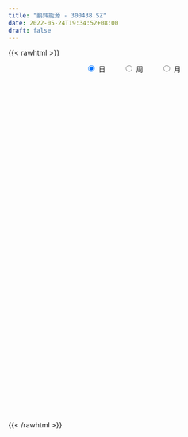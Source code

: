 ```yaml
---
title: "鹏辉能源 - 300438.SZ"
date: 2022-05-24T19:34:52+08:00
draft: false
---
```

{{< rawhtml >}}
    <div style="text-align: center">
        <label style="padding: 1rem;"><input style="margin-right: .5rem" type="radio" name="period" value="D" checked onclick="period_change(this)">日</label>
        <label style="padding: 1rem;"><input style="margin-right: .5rem" type="radio" name="period" value="W" onclick="period_change(this)">周</label>
        <label style="padding: 1rem;"><input style="margin-right: .5rem" type="radio" name="period" value="M" onclick="period_change(this)">月</label>
    </div>
    <div id="chart" style="height: 700px;"></div> 
    <script type="text/javascript">
        const D_v = [88557.5,92027.2,95323.82,69676.0,73305.48,72862.09,111902.24,129564.23,142621.5,129606.2,88920.9,95757.55,103486.14,95136.85,147845.65,328050.15,250220.52,251187.7,278981.73,200312.07,348646.71,236450.97,229399.71,178448.59,166047.92,244379.66,120565.32,164697.36,119328.5,178364.0,141980.25,125896.22,188012.91,163091.24,114313.4,146896.76,137195.54,135023.47,150349.49,180537.98,177610.67,200517.12,301827.56,235874.83,390007.99,314415.13,315296.1,335394.42,220080.32,216170.77,204801.57,164980.0,183997.32,197069.02,463493.82,423737.86,358730.73,374516.79,512096.92,544203.52,509604.29,440620.47,322292.62,298707.88,346845.65,276328.85,291662.76,486739.54,313234.9,384300.4,298515.4,231168.0,237654.33,218801.91,173189.57,181159.59,204025.99,164176.85,366212.57,299241.38,293924.03,280755.1,284451.49,166850.03,215372.05,143861.7,162950.59,141810.5,105731.65,157494.67,129733.78,194129.4,111760.83,169221.69,120994.9,85775.99,91078.28,99117.66,135552.67,98800.07,166126.32,128944.62,105674.07,90915.15,74701.11,131841.45,96241.5,130495.41,129204.38,208541.84,156182.58,210942.13,322757.94,166927.46,321456.41,248548.36,420703.12,339512.47,207443.19,286468.23,185201.53,187480.42,188731.4,358466.46,339882.9,173149.99,351425.63,403563.83,349189.94,286616.99,279602.9,348776.93,292029.34,276046.91,309128.46,348471.58,255305.53,218312.85,276596.53,291709.18,240298.68,196412.28,166933.86,143748.55,168876.31,167307.79,88562.31,132545.43,122620.62,127106.23,76996.07,81182.73,144530.47,148770.5,146912.5,138874.92,88812.19,84846.02,77365.84,171370.85,114879.06,231235.22,136975.46,83745.86,101657.89,176290.61,127652.62,165284.48,174018.53,152214.53,122202.27,114644.58,70549.26,170057.63,116718.03,128037.18,101235.18,118431.74,87055.18,118172.85,121600.42,81983.92,79776.12,64982.77,100287.82,85552.67,211679.34,135904.9,188071.58,165461.04,261558.1,227753.61,151148.95,140447.24,109920.29,134770.6,106491.49,95716.42,85843.09,119642.38,177316.11,300996.1,231741.26,190958.89,171891.19,250615.69,275667.14,175511.0,162727.33,189461.19,177813.88,122279.21,143977.68,88082.37,109553.11,183367.25,196668.31,117820.68,95715.67,83554.85,102172.55,119351.28,119833.75,84450.28,115113.41,124651.62,103451.78,97443.91,97935.82,94037.19,68929.93,96458.92,91928.26,175569.56,364335.3,322093.45,222728.38,160918.71,148441.37,164591.37,263155.86,154352.59,125828.62,119350.66,121738.91,104975.44,173756.35,128464.11,128680.6,140527.97]
const D_histogram = [0.0,0.0362101425,0.0124570843,0.0012532755,-0.0281826067,-0.0280504255,0.0103591976,0.0592935295,0.1229157515,0.1508450799,0.1558648575,0.1446370085,0.1260179485,0.1199774353,0.142828215,0.2457881899,0.3409071643,0.4348826204,0.5199965706,0.4847109049,0.556586413,0.5808256811,0.5177298042,0.4275485951,0.3496708683,0.1774910891,0.053105223,-0.1127824189,-0.1936211496,-0.1979667463,-0.2136775229,-0.2466883544,-0.1963523543,-0.1929701933,-0.1881227908,-0.1630370432,-0.1396114442,-0.1232416132,-0.2082361144,-0.201223964,-0.1141166031,-0.0417401135,0.0949237636,0.1381422586,0.2995381947,0.3886541344,0.4990229065,0.4071056941,0.319925449,0.2472133207,0.1319345775,0.0888920905,0.080416112,0.0574907231,0.159958395,0.2861443046,0.1531714568,0.1477348956,0.4117223455,0.5975061926,0.7997537995,0.5818899197,0.5115777673,0.3065244795,0.164914813,-0.0536883499,-0.1621870125,-0.0622380537,-0.0639266839,-0.0282536542,-0.174547051,-0.3770489311,-0.567568454,-0.6767554055,-0.7781144084,-0.7430356737,-0.6895943121,-0.6577822031,-0.5369488764,-0.4024434878,-0.2661406368,-0.1301443905,-0.2136856611,-0.2933925893,-0.4571084153,-0.5062256646,-0.4536209059,-0.4493870563,-0.4593526175,-0.4345290675,-0.4864904906,-0.4046952515,-0.3566630051,-0.4533895091,-0.4796671407,-0.5020758433,-0.4903844172,-0.4376695905,-0.3584552453,-0.3636080958,-0.2801429524,-0.1372125258,-0.043324229,0.046911208,0.0311025135,0.1410382321,0.2273389737,0.3352650722,0.4305402482,0.5597735486,0.6045996574,0.6859668995,0.6274171002,0.4853619835,0.6189489029,0.6807639977,0.9021237922,0.9845465916,0.9771507136,1.0462740796,0.9837659482,0.907435046,0.7899119245,0.9827825568,1.0636519931,0.9668257532,1.3862704348,1.7914496013,1.7354240111,1.6547872674,1.3760235509,0.93988234,0.4105047864,0.2228370554,0.7015709698,0.8590923522,0.7221054029,0.5790074639,0.6373721413,0.2163350176,-0.1900422234,-0.3261785834,-0.5913780611,-0.7531049264,-0.7810704441,-1.0563552828,-1.2068877721,-1.3202783102,-1.5022676008,-1.6638731552,-1.6881195565,-1.6351931854,-1.6561120587,-1.791196621,-1.6886456799,-1.4495255367,-1.3069836435,-1.1994742257,-1.0510922682,-0.9016202692,-0.9518895221,-1.0848955544,-1.1907530512,-1.2113425759,-1.2263398636,-1.017908906,-0.8886420183,-0.6050608641,-0.2439888437,0.0304947337,0.111165345,0.0518356029,0.0551671742,0.2825444843,0.2478599267,0.3622417423,0.2862651059,0.0847331947,0.0152646459,-0.2026712839,-0.2816062612,-0.3911683093,-0.4430924066,-0.4302694198,-0.2661511878,-0.104545493,0.3312406389,0.534924887,0.7503523133,0.9007864423,1.0707443819,1.0820453891,1.0891238892,1.0524118051,0.9596987077,0.7560623601,0.4573916643,0.1909889769,-0.1048382688,-0.2591336366,-0.1762798453,0.1935862795,0.4510145345,0.6151498468,0.7344171904,1.1520406422,1.2171411305,1.2912256249,1.3315675156,1.0265221768,0.6245834647,0.3225976398,0.1053756219,-0.1133033129,-0.2145981642,-0.0852719266,-0.3668139104,-0.5603478743,-0.7172919022,-0.8395254184,-0.801493893,-1.025024407,-0.9517192163,-1.0061051513,-1.0926234576,-1.1597089607,-1.0144487171,-0.8198926478,-0.8669742877,-0.9640628063,-1.0130938728,-1.1579503348,-1.2141511497,-0.8816862714,-1.0951403454,-1.0959063916,-0.9231733311,-0.741180858,-0.4891218494,-0.1369601356,0.3950887227,0.7481672159,1.003956084,1.1001056429,1.216284021,1.2634015184,1.374840734,1.3440361429,1.3311174152,1.1247505412]
const D_fast = [0.0,0.0452626781,0.024623891,0.013733401,-0.0227481328,-0.029628558,0.0113708645,0.0751285788,0.1694797387,0.235120337,0.279106329,0.3040377321,0.3169231592,0.3408770049,0.3994348383,0.5638418607,0.7441876262,0.9468837373,1.1619968303,1.2478888908,1.4589110021,1.6283566904,1.6946932646,1.7113992043,1.7209391946,1.5931321876,1.4820226273,1.2879393806,1.1586953625,1.1048580792,1.0357279219,0.9410450018,0.9422929134,0.897432526,0.8552492308,0.8395757176,0.8280984555,0.8136578832,0.6766043535,0.6333105128,0.6918887229,0.7538301842,0.9142250022,0.9919790618,1.2282595466,1.4145390198,1.6496635186,1.6595227297,1.6523238469,1.6414150487,1.5591199499,1.5383004855,1.549928535,1.5413758269,1.6838330975,1.8815550833,1.7868750997,1.8183722624,2.1852902986,2.5204506939,2.9226367507,2.8502453508,2.9078276403,2.7794054723,2.6790245091,2.4469992587,2.297953843,2.3823432883,2.3646729872,2.3932826033,2.2033524438,1.9065883308,1.5741766944,1.2958008916,0.9999132866,0.8492331028,0.7302758864,0.5976424447,0.5842385522,0.6181330689,0.6879007607,0.7913609094,0.6543982235,0.501343148,0.2233502182,0.0476765527,-0.0131239151,-0.1212368296,-0.2460405452,-0.329849262,-0.5034333078,-0.5228118815,-0.5639453865,-0.7740192677,-0.9202136844,-1.0681413479,-1.1790460261,-1.235748597,-1.2461480632,-1.3422029377,-1.3287735323,-1.2201462372,-1.1370889976,-1.0351257586,-1.0431588248,-0.8979635481,-0.7548280631,-0.5630856966,-0.3601754584,-0.0909987709,0.1049772523,0.3578362192,0.456140695,0.4354260741,0.7237502193,0.9557563135,1.402647056,1.7312065033,1.9680983038,2.2987901896,2.4822235453,2.6327514046,2.7127062642,3.1512725357,3.4980549703,3.6429351687,4.4089474589,5.2619890258,5.6398194384,5.9728795116,6.0381216827,5.8369510569,5.4101996999,5.2782412327,5.9323678896,6.30466236,6.3482017614,6.3498556884,6.5675634011,6.2006100318,5.746722235,5.5290412291,5.1159972362,4.7659941393,4.5427610105,4.0033873511,3.5511329188,3.1076728032,2.5501166123,1.9725427692,1.5262664788,1.1703945535,0.7354476655,0.152563948,-0.1670465309,-0.2903077719,-0.4745117895,-0.6668709282,-0.7812620377,-0.857195106,-1.1454367395,-1.5496666604,-1.95321242,-2.2766375887,-2.5982198423,-2.6442661112,-2.737159728,-2.6048437899,-2.3047689803,-2.0226617195,-1.914199772,-1.9605706133,-1.9434472485,-1.6454338173,-1.6181533933,-1.413211142,-1.417621502,-1.5979701145,-1.6636225019,-1.9322262526,-2.0815627952,-2.2889169207,-2.4516141196,-2.5463584878,-2.4487780527,-2.3133087312,-1.7947124396,-1.4572969697,-1.0542814651,-0.6786507254,-0.2410066904,0.040805664,0.3201651364,0.5465560036,0.6937675832,0.6791468255,0.4948240459,0.2761686026,-0.0458682102,-0.2649469871,-0.2261631572,0.1920995375,0.5622814262,0.8802042001,1.1830758413,1.8887094537,2.2580952246,2.6549861252,3.0282198949,2.9798051002,2.7340122543,2.5126758393,2.3217977269,2.0747929638,1.9198485715,2.0278568275,1.6546113661,1.3209904336,0.9847234302,0.6526085594,0.4902666115,0.0104799958,-0.1541446176,-0.4600568405,-0.8197310112,-1.1767437545,-1.2850956901,-1.2955127827,-1.5593379946,-1.8974422147,-2.1997467494,-2.6340907952,-2.9938293974,-2.881786087,-3.3690252473,-3.6437678915,-3.7018281638,-3.7051309052,-3.5753523589,-3.257430679,-2.62660964,-2.0864893428,-1.5797114537,-1.2085354841,-0.7882861007,-0.4253182237,0.0298311754,0.33503562,0.6548962461,0.7297170074]
const D_slow = [0.0,0.0090525356,0.0121668067,0.0124801256,0.0054344739,-0.0015781325,0.0010116669,0.0158350493,0.0465639872,0.0842752571,0.1232414715,0.1594007236,0.1909052108,0.2208995696,0.2566066233,0.3180536708,0.4032804619,0.512001117,0.6420002596,0.7631779859,0.9023245891,1.0475310094,1.1769634604,1.2838506092,1.3712683263,1.4156410985,1.4289174043,1.4007217996,1.3523165122,1.3028248256,1.2494054448,1.1877333562,1.1386452677,1.0904027193,1.0433720216,1.0026127608,0.9677098998,0.9368994965,0.8848404679,0.8345344769,0.8060053261,0.7955702977,0.8193012386,0.8538368032,0.9287213519,1.0258848855,1.1506406121,1.2524170356,1.3323983979,1.394201728,1.4271853724,1.449408395,1.469512423,1.4838851038,1.5238747025,1.5954107787,1.6337036429,1.6706373668,1.7735679532,1.9229445013,2.1228829512,2.2683554311,2.396249873,2.4728809928,2.5141096961,2.5006876086,2.4601408555,2.444581342,2.4285996711,2.4215362575,2.3778994948,2.283637262,2.1417451485,1.9725562971,1.778027695,1.5922687766,1.4198701985,1.2554246478,1.1211874287,1.0205765567,0.9540413975,0.9215052999,0.8680838846,0.7947357373,0.6804586335,0.5539022173,0.4404969908,0.3281502268,0.2133120724,0.1046798055,-0.0169428172,-0.11811663,-0.2072823813,-0.3206297586,-0.4405465438,-0.5660655046,-0.6886616089,-0.7980790065,-0.8876928178,-0.9785948418,-1.0486305799,-1.0829337114,-1.0937647686,-1.0820369666,-1.0742613382,-1.0390017802,-0.9821670368,-0.8983507687,-0.7907157067,-0.6507723195,-0.4996224052,-0.3281306803,-0.1712764052,-0.0499359094,0.1048013164,0.2749923158,0.5005232638,0.7466599117,0.9909475901,1.25251611,1.4984575971,1.7253163586,1.9227943397,2.1684899789,2.4344029772,2.6761094155,3.0226770242,3.4705394245,3.9043954273,4.3180922441,4.6620981319,4.8970687169,4.9996949135,5.0554041773,5.2307969198,5.4455700078,5.6260963585,5.7708482245,5.9301912598,5.9842750142,5.9367644584,5.8552198125,5.7073752973,5.5190990657,5.3238314546,5.0597426339,4.7580206909,4.4279511133,4.0523842131,3.6364159244,3.2143860352,2.8055877389,2.3915597242,1.943760569,1.521599149,1.1592177648,0.8324718539,0.5326032975,0.2698302305,0.0444251632,-0.1935472174,-0.464771106,-0.7624593688,-1.0652950127,-1.3718799787,-1.6263572052,-1.8485177097,-1.9997829258,-2.0607801367,-2.0531564533,-2.025365117,-2.0124062163,-1.9986144227,-1.9279783016,-1.86601332,-1.7754528844,-1.7038866079,-1.6827033092,-1.6788871477,-1.7295549687,-1.799956534,-1.8977486114,-2.008521713,-2.116089068,-2.1826268649,-2.2087632382,-2.1259530784,-1.9922218567,-1.8046337784,-1.5794371678,-1.3117510723,-1.041239725,-0.7689587527,-0.5058558015,-0.2659311245,-0.0769155345,0.0374323816,0.0851796258,0.0589700586,-0.0058133506,-0.0498833119,-0.001486742,0.1112668916,0.2650543533,0.4486586509,0.7366688115,1.0409540941,1.3637605003,1.6966523792,1.9532829234,2.1094287896,2.1900781995,2.216422105,2.1880962768,2.1344467357,2.1131287541,2.0214252765,1.8813383079,1.7020153324,1.4921339778,1.2917605045,1.0355044028,0.7975745987,0.5460483109,0.2728924464,-0.0170347937,-0.270646973,-0.475620135,-0.6923637069,-0.9333794084,-1.1866528766,-1.4761404603,-1.7796782478,-2.0000998156,-2.2738849019,-2.5478614998,-2.7786548326,-2.9639500471,-3.0862305095,-3.1204705434,-3.0216983627,-2.8346565587,-2.5836675377,-2.308641127,-2.0045701217,-1.6887197421,-1.3450095586,-1.0090005229,-0.6762211691,-0.3950335338]
const D_data = [['2021-05-07', 17.3399, 16.8322, 16.6829, 17.4593],['2021-05-10', 16.7327, 17.3996, 16.4739, 17.4096],['2021-05-11', 17.2005, 16.7028, 16.4639, 17.2005],['2021-05-12', 16.5834, 16.7725, 16.5037, 17.0711],['2021-05-13', 16.5834, 16.4241, 16.3445, 16.6331],['2021-05-14', 16.4241, 16.6929, 16.3047, 16.8024],['2021-05-17', 16.7028, 17.2702, 16.6531, 17.4096],['2021-05-18', 17.1508, 17.6684, 16.9517, 17.9371],['2021-05-19', 17.6584, 18.2357, 17.5788, 18.5543],['2021-05-20', 18.3154, 18.1561, 17.8674, 18.5145],['2021-05-21', 18.2457, 18.0964, 18.0068, 18.5244],['2021-05-24', 17.9172, 18.0168, 17.8973, 18.4945],['2021-05-25', 18.0665, 17.9769, 17.8177, 18.3651],['2021-05-26', 18.1462, 18.1959, 17.8674, 18.5344],['2021-05-27', 18.1163, 18.7434, 18.1163, 19.1913],['2021-05-28', 18.7534, 20.2863, 18.7534, 21.7993],['2021-05-31', 20.6347, 21.0129, 20.5053, 21.6102],['2021-06-01', 20.7043, 21.8889, 20.6247, 22.0183],['2021-06-02', 21.8, 22.73, 21.39, 23.3],['2021-06-03', 22.37, 21.86, 21.67, 22.65],['2021-06-04', 21.72, 23.84, 21.63, 25.0],['2021-06-07', 24.31, 24.1, 23.46, 24.8],['2021-06-08', 24.4, 23.5, 23.4, 25.23],['2021-06-09', 23.46, 23.3, 23.14, 24.3],['2021-06-10', 23.4, 23.5, 22.9, 24.1],['2021-06-11', 23.16, 22.05, 21.73, 23.31],['2021-06-15', 22.32, 22.14, 22.0, 22.81],['2021-06-16', 22.0, 21.01, 20.95, 22.18],['2021-06-17', 21.1, 21.48, 21.1, 21.78],['2021-06-18', 21.57, 22.24, 21.34, 22.8],['2021-06-21', 22.18, 22.06, 21.78, 22.66],['2021-06-22', 22.13, 21.7, 21.32, 22.17],['2021-06-23', 21.7, 22.78, 21.5, 22.99],['2021-06-24', 22.7, 22.34, 21.96, 23.16],['2021-06-25', 22.26, 22.38, 21.87, 22.67],['2021-06-28', 22.37, 22.72, 22.14, 23.31],['2021-06-29', 23.13, 22.85, 22.61, 23.68],['2021-06-30', 22.64, 22.9, 22.0, 23.33],['2021-07-01', 22.77, 21.44, 21.43, 22.93],['2021-07-02', 21.06, 22.34, 21.06, 22.88],['2021-07-05', 22.45, 23.59, 22.45, 24.1],['2021-07-06', 23.46, 23.89, 23.24, 24.63],['2021-07-07', 23.71, 25.4, 23.1, 25.55],['2021-07-08', 25.43, 24.93, 24.89, 26.29],['2021-07-09', 24.9, 27.27, 24.82, 28.77],['2021-07-12', 27.82, 27.46, 27.0, 28.73],['2021-07-13', 27.47, 28.78, 27.47, 29.45],['2021-07-14', 28.24, 26.83, 26.17, 28.27],['2021-07-15', 26.16, 26.88, 26.02, 27.3],['2021-07-16', 26.85, 27.05, 26.45, 28.2],['2021-07-19', 26.6, 26.36, 26.22, 28.03],['2021-07-20', 25.6, 27.13, 25.05, 27.5],['2021-07-21', 27.46, 27.7, 27.07, 27.9],['2021-07-22', 28.41, 27.7, 26.88, 28.59],['2021-07-23', 27.52, 29.79, 26.62, 32.88],['2021-07-26', 30.71, 31.11, 29.8, 31.9],['2021-07-27', 30.94, 28.25, 27.88, 30.94],['2021-07-28', 27.04, 29.83, 26.6, 30.47],['2021-07-29', 31.0, 34.38, 30.01, 34.38],['2021-07-30', 35.02, 35.29, 35.02, 38.5],['2021-08-02', 35.01, 37.4, 33.66, 38.58],['2021-08-03', 36.0, 32.96, 32.64, 36.0],['2021-08-04', 33.24, 34.8, 33.24, 35.21],['2021-08-05', 33.94, 33.04, 31.39, 34.0],['2021-08-06', 33.82, 33.44, 33.21, 35.18],['2021-08-09', 32.99, 31.9, 30.88, 33.18],['2021-08-10', 31.89, 32.66, 31.01, 33.15],['2021-08-11', 32.72, 35.51, 32.0, 37.15],['2021-08-12', 34.8, 34.8, 33.5, 35.48],['2021-08-13', 34.18, 35.67, 34.06, 37.09],['2021-08-16', 35.91, 33.35, 33.01, 36.28],['2021-08-17', 32.87, 31.81, 31.5, 34.0],['2021-08-18', 31.81, 30.83, 30.03, 32.75],['2021-08-19', 30.37, 30.83, 29.63, 31.79],['2021-08-20', 30.58, 30.04, 29.67, 31.2],['2021-08-23', 30.31, 31.2, 30.09, 31.39],['2021-08-24', 30.89, 31.31, 30.0, 31.87],['2021-08-25', 31.0, 30.92, 30.2, 31.13],['2021-08-26', 33.95, 32.14, 31.91, 35.5],['2021-08-27', 31.9, 32.78, 30.13, 33.0],['2021-08-30', 32.0, 33.41, 31.07, 33.83],['2021-08-31', 33.95, 34.12, 32.51, 34.51],['2021-09-01', 34.32, 31.5, 31.5, 35.35],['2021-09-02', 31.34, 31.02, 30.62, 32.3],['2021-09-03', 30.81, 29.11, 29.01, 31.6],['2021-09-06', 29.48, 29.67, 28.3, 29.83],['2021-09-07', 29.34, 30.64, 29.18, 31.1],['2021-09-08', 30.78, 29.88, 29.79, 30.93],['2021-09-09', 29.71, 29.36, 29.03, 30.24],['2021-09-10', 29.16, 29.5, 28.0, 29.55],['2021-09-13', 29.05, 28.1, 28.1, 29.49],['2021-09-14', 28.01, 29.49, 27.98, 30.01],['2021-09-15', 29.4, 29.09, 28.8, 29.67],['2021-09-16', 29.03, 26.78, 26.76, 29.09],['2021-09-17', 26.96, 26.9, 25.96, 27.38],['2021-09-22', 26.12, 26.35, 26.05, 26.83],['2021-09-23', 26.86, 26.26, 26.12, 26.93],['2021-09-24', 26.39, 26.47, 25.72, 27.12],['2021-09-27', 26.99, 26.72, 25.85, 27.8],['2021-09-28', 26.61, 25.44, 25.35, 26.79],['2021-09-29', 25.35, 26.36, 25.03, 27.45],['2021-09-30', 26.6, 27.4, 26.3, 27.6],['2021-10-08', 27.6, 27.2, 26.5, 27.85],['2021-10-11', 27.29, 27.5, 26.32, 27.85],['2021-10-12', 27.57, 26.25, 26.01, 27.6],['2021-10-13', 26.6, 28.0, 26.36, 28.07],['2021-10-14', 27.9, 28.24, 27.45, 28.56],['2021-10-15', 28.08, 29.13, 27.88, 29.64],['2021-10-18', 29.3, 29.71, 29.19, 30.32],['2021-10-19', 29.37, 31.04, 29.34, 32.68],['2021-10-20', 30.32, 30.84, 30.24, 31.6],['2021-10-21', 30.78, 32.1, 30.68, 33.27],['2021-10-28', 32.66, 30.9, 28.1, 32.66],['2021-10-29', 29.7, 29.74, 28.52, 30.69],['2021-11-01', 29.38, 33.62, 29.13, 34.29],['2021-11-02', 33.49, 33.8, 32.3, 34.3],['2021-11-03', 33.21, 37.26, 32.0, 38.0],['2021-11-04', 36.79, 37.19, 36.77, 38.86],['2021-11-05', 37.16, 37.18, 36.19, 38.11],['2021-11-08', 37.0, 39.28, 36.81, 41.58],['2021-11-09', 39.28, 38.66, 37.87, 39.77],['2021-11-10', 38.54, 39.1, 37.88, 40.32],['2021-11-11', 39.7, 39.0, 38.38, 41.32],['2021-11-12', 38.5, 44.1, 38.29, 45.45],['2021-11-15', 43.99, 44.59, 43.2, 47.4],['2021-11-16', 43.51, 43.5, 43.01, 44.97],['2021-11-17', 43.96, 52.2, 43.03, 52.2],['2021-11-18', 54.9, 56.0, 53.0, 58.5],['2021-11-19', 54.86, 53.11, 51.01, 55.69],['2021-11-22', 53.19, 54.38, 52.54, 55.49],['2021-11-23', 53.85, 52.78, 51.11, 54.36],['2021-11-24', 53.34, 50.48, 49.9, 56.07],['2021-11-25', 50.02, 47.94, 47.5, 50.36],['2021-11-26', 48.23, 51.25, 48.23, 52.09],['2021-11-29', 50.5, 61.5, 50.5, 61.5],['2021-11-30', 64.0, 60.59, 60.5, 64.49],['2021-12-01', 63.17, 58.38, 56.99, 63.49],['2021-12-02', 58.87, 58.88, 57.22, 60.18],['2021-12-03', 58.54, 62.5, 58.07, 64.3],['2021-12-06', 60.0, 56.7, 56.21, 61.6],['2021-12-07', 55.5, 55.5, 52.9, 56.8],['2021-12-08', 56.0, 58.05, 54.14, 58.39],['2021-12-09', 57.0, 55.8, 54.64, 57.77],['2021-12-10', 55.08, 56.2, 55.0, 56.83],['2021-12-13', 55.58, 57.52, 52.91, 57.67],['2021-12-14', 56.5, 53.6, 53.08, 56.52],['2021-12-15', 53.53, 53.8, 52.95, 54.25],['2021-12-16', 54.19, 53.19, 52.1, 54.3],['2021-12-17', 53.25, 51.0, 50.87, 54.3],['2021-12-20', 50.21, 49.6, 49.2, 52.67],['2021-12-21', 50.5, 49.96, 49.2, 50.54],['2021-12-22', 50.88, 50.1, 49.5, 50.88],['2021-12-23', 50.5, 48.31, 48.03, 50.85],['2021-12-24', 48.1, 45.38, 45.0, 48.5],['2021-12-27', 46.0, 47.12, 44.27, 47.5],['2021-12-28', 46.86, 48.69, 46.86, 49.51],['2021-12-29', 48.03, 47.55, 47.29, 48.85],['2021-12-30', 47.94, 46.88, 46.64, 48.25],['2021-12-31', 47.5, 47.24, 46.79, 48.3],['2022-01-04', 48.06, 47.3, 46.05, 49.98],['2022-01-05', 47.3, 44.31, 44.15, 47.5],['2022-01-06', 44.31, 41.91, 41.6, 44.69],['2022-01-07', 41.91, 40.6, 40.27, 42.48],['2022-01-10', 40.29, 40.23, 39.99, 41.28],['2022-01-11', 40.13, 39.05, 38.55, 40.56],['2022-01-12', 40.7, 41.26, 39.66, 41.65],['2022-01-13', 41.05, 40.17, 39.36, 41.7],['2022-01-14', 40.18, 42.35, 39.52, 43.8],['2022-01-17', 41.38, 44.44, 41.25, 44.76],['2022-01-18', 44.33, 44.7, 43.52, 45.85],['2022-01-19', 44.6, 43.0, 42.57, 44.92],['2022-01-20', 43.02, 41.08, 40.8, 43.47],['2022-01-21', 41.07, 41.47, 40.2, 42.3],['2022-01-24', 41.15, 44.76, 41.0, 45.57],['2022-01-25', 45.01, 41.94, 41.86, 45.54],['2022-01-26', 42.85, 44.01, 42.2, 44.37],['2022-01-27', 44.0, 41.74, 41.51, 44.88],['2022-01-28', 42.1, 39.32, 38.86, 42.96],['2022-02-07', 40.59, 40.04, 39.71, 41.75],['2022-02-08', 39.55, 37.08, 36.8, 39.98],['2022-02-09', 37.08, 37.57, 35.66, 37.7],['2022-02-10', 37.4, 36.14, 35.6, 37.73],['2022-02-11', 35.99, 35.81, 35.42, 37.42],['2022-02-14', 35.26, 35.87, 34.91, 36.69],['2022-02-15', 36.34, 37.66, 35.7, 37.95],['2022-02-16', 37.81, 38.05, 36.76, 38.45],['2022-02-17', 37.88, 42.89, 37.45, 43.75],['2022-02-18', 42.0, 41.77, 41.18, 43.19],['2022-02-21', 41.59, 43.3, 41.35, 43.7],['2022-02-22', 42.65, 43.9, 41.8, 44.2],['2022-02-23', 43.9, 45.6, 43.5, 48.3],['2022-02-24', 45.08, 44.8, 43.68, 47.85],['2022-02-25', 45.5, 45.54, 45.11, 46.67],['2022-02-28', 45.0, 45.68, 43.4, 46.08],['2022-03-01', 46.6, 45.38, 44.73, 47.1],['2022-03-02', 45.38, 43.85, 42.0, 45.6],['2022-03-03', 43.85, 41.78, 41.32, 44.0],['2022-03-04', 41.7, 40.92, 40.67, 42.68],['2022-03-07', 41.0, 39.07, 38.62, 41.38],['2022-03-08', 39.47, 39.48, 38.83, 40.9],['2022-03-09', 39.55, 42.08, 39.55, 42.18],['2022-03-10', 44.49, 46.91, 44.05, 49.88],['2022-03-11', 46.38, 47.47, 45.65, 48.28],['2022-03-14', 47.4, 47.9, 45.89, 49.2],['2022-03-15', 47.0, 48.7, 46.82, 50.98],['2022-03-16', 50.03, 54.74, 48.5, 58.25],['2022-03-17', 54.74, 52.71, 51.95, 57.2],['2022-03-18', 51.8, 54.38, 50.92, 54.44],['2022-03-21', 53.01, 55.54, 52.8, 56.64],['2022-03-22', 54.83, 51.7, 51.1, 55.86],['2022-03-23', 52.43, 49.52, 49.39, 52.5],['2022-03-24', 48.88, 49.55, 47.85, 50.4],['2022-03-25', 50.05, 49.69, 49.25, 52.3],['2022-03-28', 49.23, 48.8, 47.9, 50.23],['2022-03-29', 49.06, 49.58, 48.5, 50.88],['2022-03-30', 50.47, 52.73, 50.2, 54.49],['2022-03-31', 52.0, 47.28, 46.5, 52.01],['2022-04-01', 46.61, 47.0, 46.03, 49.08],['2022-04-06', 46.7, 46.25, 44.4, 46.74],['2022-04-07', 45.8, 45.53, 45.06, 47.46],['2022-04-08', 45.68, 46.85, 45.53, 48.48],['2022-04-11', 45.21, 42.5, 42.38, 45.21],['2022-04-12', 42.4, 45.15, 42.38, 45.3],['2022-04-13', 44.87, 42.91, 42.8, 46.1],['2022-04-14', 43.72, 41.34, 40.58, 44.0],['2022-04-15', 40.89, 40.28, 38.72, 41.05],['2022-04-18', 39.5, 42.26, 38.27, 42.39],['2022-04-19', 41.83, 43.01, 41.71, 44.0],['2022-04-20', 42.42, 39.62, 39.5, 43.28],['2022-04-21', 39.95, 37.75, 37.51, 40.75],['2022-04-22', 37.49, 37.01, 36.8, 38.1],['2022-04-25', 35.63, 34.22, 34.2, 36.99],['2022-04-26', 34.56, 33.6, 33.5, 35.76],['2022-04-27', 33.1, 38.11, 32.2, 38.59],['2022-04-28', 36.5, 30.49, 30.49, 36.5],['2022-04-29', 29.44, 31.35, 28.75, 31.6],['2022-05-05', 31.0, 32.8, 30.65, 33.1],['2022-05-06', 31.57, 32.8, 31.0, 33.5],['2022-05-09', 33.08, 33.93, 33.0, 35.25],['2022-05-10', 33.17, 36.13, 33.1, 37.16],['2022-05-11', 36.58, 40.45, 36.58, 42.75],['2022-05-12', 39.77, 40.65, 39.01, 41.09],['2022-05-13', 40.32, 41.4, 39.92, 42.08],['2022-05-16', 41.05, 40.85, 40.0, 42.45],['2022-05-17', 40.86, 42.3, 40.4, 42.98],['2022-05-18', 41.85, 42.61, 41.85, 43.99],['2022-05-19', 41.99, 44.69, 41.8, 45.0],['2022-05-20', 44.81, 44.05, 43.08, 45.35],['2022-05-23', 43.2, 45.11, 42.93, 45.8],['2022-05-24', 44.55, 43.0, 42.82, 45.18]]
const W_v = [287158.92,619089.8400000001,329064.92,312887.5699999999,186506.72,155657.3,139223.33,160391.62,643328.72,506731.8100000001,247004.03,210068.73,232925.55,257462.99,266931.55,282719.97,350125.55,374259.84,184401.9,139413.04,104953.53,88113.79,78898.94,92555.6,95559.49,134242.35,104747.81,211582.68,108676.76,109426.13,68873.96,37865.9,162361.66,120999.12,126231.11,109029.79,109379.53,104926.55,167628.15,112110.24,133429.85,83545.84,344047.5,260194.45,258909.35,186597.63,110093.29,86118.36,141591.99,106385.06,144453.83,156444.06,121439.09,104482.47,83765.16,70859.86,64356.1,102575.26,112358.76,84729.59,99825.17,82524.37,70103.91,105386.2,90123.84,111016.03,143681.65,139902.79,171865.64,124552.09,298393.99,255986.05,214943.13,140581.41,135760.73,77987.83,134231.76,145409.63,166481.03,147108.63,224013.67,273243.28,383306.05,446417.27,348237.4999999999,218023.36,276346.88,291164.69,278151.82,224084.45,225527.65,65350.68,153876.11,112210.59,200770.83,156598.33,145767.65,184119.58,170946.96,153593.52,236837.0,108718.38,114693.87,104204.29,110141.23,140340.49,102895.86,138593.88,120958.71,515138.71,258439.38,188180.5,323530.51,41942.59,139904.97,200738.47,133764.04,272471.75,1792955.6899999999,1110928.6800000002,606842.6399999999,618456.75,635809.2599999999,583785.4,1049209.01,686699.7599999999,376730.49,508419.5599999999,519651.15,492711.54,625278.78,408855.9500000001,712741.79,630341.4199999999,368615.59,409352.4,472487.1800000001,382488.75,350826.6,321241.21,260055.95,216202.91,195352.13,120898.23,201229.64,364524.79,237438.23,696948.92,724398.3099999999,540278.04,606820.95,1191045.6299999999,991915.84,1183597.7400000002,582631.74,546398.3199999999,494231.53,299307.49,324984.98,440784.09,365281.87,419884.09,957394.5599999999,610254.3999999999,148426.81,117641.79,1453821.97,1240688.0900000001,1345874.6599999999,1577721.24,1134589.78,654687.51,2313564.52,1431314.53,1441545.9399999999,1645075.4099999999,1551466.97,1135647.73,1304890.02,1090534.6000000001,1099380.22,799473.9399999999,571143.72,223511.71,226455.55,511952.92,364205.97,448370.13,463113.41,357665.6899999999,393108.92,464635.37,514629.49,796309.01,549963.79,161821.47,403194.59,602615.0699999999,770276.3400000001,1329348.73,1054726.8500000001,582955.1799999999,733294.02,750003.24,1305838.1699999999,1401356.74,1214341.73,2213285.8199999998,1918070.9099999997,1752266.4499999997,1159329.21,1214816.3799999999,1241352.7,711849.1100000001,725840.6,275971.9300000001,529423.6800000001,105674.07,524194.62,704870.9299999999,489685.4,1537663.5499999998,1206348.04,1617212.29,1483073.0700000001,1407814.9500000002,1039102.55,679912.46,578586.0,536811.4700000001,654460.59,654631.46,633629.17,634479.76,488588.49,598407.5,993993.28,587346.04,915538.9399999999,1064643.9100000001,796259.29,695491.72,281443.07,563400.34,461798.63,1050385.49,383647.09,856369.8099999999,648285.47,269208.57]
const W_histogram = [0.0,-0.0341935043,-0.0095228936,-0.0162119856,-0.1057761936,-0.1256581313,-0.1729945031,-0.1213420164,0.0964991219,0.2231909358,0.2489579249,0.2660021208,0.2621734125,0.2389683811,0.1857514031,0.2037179095,0.2459344688,0.058771767,-0.0973493997,-0.1000725984,-0.1486616722,-0.1561296183,-0.1636180717,-0.156033219,-0.0986014357,-0.13024549,-0.1824839523,-0.2912354486,-0.4155588298,-0.5350240268,-0.5285352087,-0.4894167687,-0.4135064457,-0.2965127339,-0.1979824084,-0.2475921315,-0.2078541567,-0.204294193,-0.1776352847,-0.1648688203,-0.1202472722,-0.120910511,-0.011896602,0.033801506,0.1017849627,0.0535689128,0.0297087281,-0.0109835057,-0.1488379243,-0.1709474114,-0.2003035725,-0.154259483,-0.0935165575,-0.0549178845,-0.0837765814,-0.066796988,-0.0840915913,-0.0972069049,-0.0966211045,-0.1084392833,-0.0903106518,-0.0350941001,0.009200267,-0.0255872383,-0.0423977978,-0.0177343955,0.0507403245,0.0840789841,0.1663291314,0.1584609348,0.2292998903,0.292706529,0.307641495,0.2936787843,0.2510724324,0.2476698922,0.2489698858,0.2661366077,0.2925905755,0.2660397814,0.281616666,0.329759765,0.4191943921,0.5415657244,0.6786358318,0.6958648334,0.7066664026,0.6214519116,0.4846145485,0.3477570257,0.1355053652,-0.0377771899,-0.1609424118,-0.2530767298,-0.3686456582,-0.4305799129,-0.5122835053,-0.5221254492,-0.469284673,-0.4359855609,-0.3663492446,-0.337571173,-0.2926133675,-0.2336712643,-0.1978710761,-0.231589201,-0.2028043744,-0.1575886305,-0.1270470088,0.0171684728,0.1280688249,0.1724282367,0.2076666155,0.1953069693,0.16692888,0.144078985,0.1612886275,0.1959616601,0.3817890878,0.4118741536,0.4039216578,0.4600882646,0.5439436076,0.6161289471,0.7004769243,0.6864851749,0.68487656,0.5968321241,0.4706300567,0.4064393141,0.3176310494,0.2598526203,0.3456025242,0.1145342885,-0.0234042681,-0.1220560945,-0.1038675816,-0.2441059061,-0.432779542,-0.5950049443,-0.6550859513,-0.7013662566,-0.707326092,-0.6444035762,-0.5660913572,-0.5787615229,-0.5210088521,-0.3314458623,-0.2525560695,-0.1189139993,0.0524708005,0.2009344139,0.4023828164,0.3822652267,0.3276400393,0.3513290397,0.317878953,0.2464724541,0.1360329379,0.0231236694,-0.0397356672,-0.1014963561,-0.0009338078,-0.0624378455,-0.093837451,-0.0403460088,0.0966733672,0.2367151086,0.2278380473,0.3529882535,0.3178304381,0.2487455422,0.3412247715,0.3622753679,0.4935287836,0.6521860007,0.707677277,0.6908125181,0.4246275708,0.1784179497,0.0359986832,-0.2112174109,-0.4757370719,-0.5938571696,-0.6615875253,-0.8184479898,-0.8629131068,-0.9412637362,-0.9755181554,-0.9323831099,-0.8243555746,-0.6749970835,-0.4831520631,-0.3269908898,-0.2813148994,-0.2539223465,-0.2274042134,-0.1038480821,0.1244754715,0.4932469431,0.5885701789,0.6325218606,0.6373382991,0.6044332373,0.8654061712,0.9662621026,1.1481707424,1.5448655367,1.582807845,1.6506705758,1.2283603215,1.0523115023,0.6283736939,0.3289549142,-0.068286293,-0.3673766933,-0.5016399079,-0.5965249573,-0.5244632797,-0.2839744917,-0.2900265866,0.1757856651,0.8793488633,1.8264225069,2.1786158227,2.9711711846,2.871417984,2.2812671787,1.3826784476,0.8120770276,-0.0673374609,-0.5586259622,-0.9474576932,-1.330577289,-1.7737922349,-1.6230436143,-1.2439740683,-1.2742637722,-0.8437964775,-0.1222038873,0.0040269491,-0.1218945073,-0.2368844367,-0.7481642287,-1.2687251895,-1.9174472766,-2.1543773509,-1.6595773453,-1.1080139228,-0.7833861245]
const W_fast = [0.0,-0.0427418803,-0.0204519931,-0.0311940815,-0.1472023379,-0.1984988084,-0.289083806,-0.2677668234,-0.0258009046,0.1566886432,0.2446951136,0.3282398397,0.3899544845,0.4264915483,0.4197124211,0.488608405,0.5923085815,0.4198388213,0.2393803048,0.2116389564,0.1258844646,0.0793841139,0.0309911426,-0.0004323094,0.0323491149,-0.0318563118,-0.1297157622,-0.3112761207,-0.5394892093,-0.792710413,-0.918355397,-1.0015911492,-1.0290574377,-0.9861919094,-0.937157186,-1.0486649419,-1.0608905063,-1.1084040909,-1.1261540037,-1.1546047445,-1.1400450143,-1.1709358809,-1.0648961224,-1.0107476379,-0.9173179405,-0.9521417623,-0.968574765,-1.0120128752,-1.1870767749,-1.2519231148,-1.3313551691,-1.3238759503,-1.2865121642,-1.2616429623,-1.3114458046,-1.3111654582,-1.3494829593,-1.3868999991,-1.4104694748,-1.4493974745,-1.4538465059,-1.4074034792,-1.3608090454,-1.4019933603,-1.4294033692,-1.4091735658,-1.3280137646,-1.273655359,-1.1498229288,-1.1180758917,-0.9899119636,-0.8533286928,-0.761483353,-0.7020263676,-0.6818646114,-0.6233496786,-0.5598072136,-0.4761063397,-0.376504728,-0.3365455767,-0.2505645257,-0.1199814854,0.0742517398,0.3320145032,0.6387435685,0.8299387784,1.0174069482,1.0875554352,1.0718717091,1.0219534428,0.8435781236,0.6608512711,0.4974504461,0.3420469457,0.1343166028,-0.0352626301,-0.2450370988,-0.3854104051,-0.4498907971,-0.5255880752,-0.5475390701,-0.6031537917,-0.6313493281,-0.6308250409,-0.6444926218,-0.7361080469,-0.758024314,-0.7522057276,-0.7534258582,-0.6049182584,-0.4620007001,-0.374534229,-0.2873791964,-0.2509121002,-0.2375579696,-0.2243881183,-0.1668563189,-0.0831928714,0.1980818283,0.3311354325,0.4241633511,0.5953520241,0.815193269,1.0414108453,1.3008780536,1.4585075979,1.628118123,1.6892817181,1.6807371649,1.7181562509,1.7087557484,1.7159404745,1.8880910094,1.6856563458,1.5418667222,1.4127008721,1.4049224896,1.2036576886,0.9067891672,0.5958125288,0.3719600341,0.1503381645,-0.0324531938,-0.130631572,-0.1938421924,-0.3512027388,-0.4237022811,-0.3170007569,-0.3012499814,-0.1973364111,-0.0128339111,0.1858633058,0.4879074124,0.5633561294,0.5906409518,0.7021622121,0.7481818637,0.7383934783,0.6619621966,0.5548338455,0.482040592,0.3949058141,0.4952349104,0.4181214114,0.3632624431,0.4066673831,0.567855101,0.7670756195,0.81515807,1.0285553395,1.0728551337,1.0659566234,1.2437420455,1.3553614839,1.6099970955,1.9317008128,2.1641114083,2.319949779,2.1599217244,1.9583165907,1.824896995,1.5248765482,1.1414226192,0.8748382291,0.6417109921,0.2802385301,0.0200451365,-0.293621427,-0.5717553851,-0.761716117,-0.8597774754,-0.8791682551,-0.8081112506,-0.7336977997,-0.7583505342,-0.7944385679,-0.8247714882,-0.7271773774,-0.4677349559,0.0243482514,0.266814032,0.4688961789,0.6330471922,0.7512504397,1.2285749164,1.5709963734,2.0399476988,2.8228588773,3.2565031468,3.7370335215,3.6218133476,3.708842404,3.4419980191,3.224817968,2.8105051876,2.4195706139,2.1598974224,1.9158811336,1.8568269913,2.0263221563,1.9477634148,2.4575220827,3.3809224968,4.7846017671,5.6814490386,7.2167971967,7.8348984921,7.8150644814,7.2621453622,6.8945631991,5.9983143455,5.3673693536,4.7416731993,4.0259092812,3.1392462767,2.8842339936,2.9523100226,2.6034543756,2.8229725509,3.5140141693,3.6412517429,3.4848566597,3.3106456212,2.6123247719,1.7745825137,0.6464986076,-0.1290258044,-0.0491201352,0.2254398067,0.3542210738]
const W_slow = [0.0,-0.0085483761,-0.0109290995,-0.0149820959,-0.0414261443,-0.0728406771,-0.1160893029,-0.146424807,-0.1223000265,-0.0665022926,-0.0042628113,0.0622377189,0.127781072,0.1875231673,0.233961018,0.2848904954,0.3463741126,0.3610670544,0.3367297045,0.3117115549,0.2745461368,0.2355137322,0.1946092143,0.1556009096,0.1309505506,0.0983891781,0.0527681901,-0.0200406721,-0.1239303795,-0.2576863862,-0.3898201884,-0.5121743806,-0.615550992,-0.6896791755,-0.7391747776,-0.8010728104,-0.8530363496,-0.9041098979,-0.948518719,-0.9897359241,-1.0197977422,-1.0500253699,-1.0529995204,-1.0445491439,-1.0191029032,-1.005710675,-0.998283493,-1.0010293695,-1.0382388505,-1.0809757034,-1.1310515965,-1.1696164673,-1.1929956067,-1.2067250778,-1.2276692232,-1.2443684702,-1.265391368,-1.2896930942,-1.3138483703,-1.3409581912,-1.3635358541,-1.3723093791,-1.3700093124,-1.376406122,-1.3870055714,-1.3914391703,-1.3787540891,-1.3577343431,-1.3161520602,-1.2765368265,-1.219211854,-1.1460352217,-1.069124848,-0.9957051519,-0.9329370438,-0.8710195708,-0.8087770993,-0.7422429474,-0.6690953035,-0.6025853582,-0.5321811917,-0.4497412504,-0.3449426524,-0.2095512213,-0.0398922633,0.134073945,0.3107405457,0.4661035236,0.5872571607,0.6741964171,0.7080727584,0.6986284609,0.658392858,0.5951236755,0.502962261,0.3953172828,0.2672464064,0.1367150441,0.0193938759,-0.0896025143,-0.1811898255,-0.2655826187,-0.3387359606,-0.3971537767,-0.4466215457,-0.5045188459,-0.5552199395,-0.5946170972,-0.6263788494,-0.6220867312,-0.590069525,-0.5469624658,-0.4950458119,-0.4462190696,-0.4044868496,-0.3684671033,-0.3281449464,-0.2791545314,-0.1837072595,-0.0807387211,0.0202416934,0.1352637595,0.2712496614,0.4252818982,0.6004011293,0.772022423,0.943241563,1.092449594,1.2101071082,1.3117169367,1.3911246991,1.4560878541,1.5424884852,1.5711220573,1.5652709903,1.5347569667,1.5087900712,1.4477635947,1.3395687092,1.1908174731,1.0270459853,0.8517044212,0.6748728982,0.5137720041,0.3722491648,0.2275587841,0.0973065711,0.0144451055,-0.0486939119,-0.0784224117,-0.0653047116,-0.0150711081,0.085524596,0.1810909027,0.2630009125,0.3508331724,0.4303029107,0.4919210242,0.5259292587,0.531710176,0.5217762592,0.4964021702,0.4961687183,0.4805592569,0.4570998941,0.4470133919,0.4711817337,0.5303605109,0.5873200227,0.6755670861,0.7550246956,0.8172110812,0.902517274,0.993086116,1.1164683119,1.2795148121,1.4564341313,1.6291372609,1.7352941536,1.779898641,1.7888983118,1.7360939591,1.6171596911,1.4686953987,1.3032985174,1.0986865199,0.8829582432,0.6476423092,0.4037627703,0.1706669929,-0.0354219008,-0.2041711717,-0.3249591874,-0.4067069099,-0.4770356347,-0.5405162214,-0.5973672747,-0.6233292953,-0.5922104274,-0.4688986916,-0.3217561469,-0.1636256817,-0.004291107,0.1468172024,0.3631687452,0.6047342708,0.8917769564,1.2779933406,1.6736953019,2.0863629458,2.3934530262,2.6565309017,2.8136243252,2.8958630537,2.8787914805,2.7869473072,2.6615373302,2.5124060909,2.381290271,2.310296648,2.2377900014,2.2817364177,2.5015736335,2.9581792602,3.5028332159,4.2456260121,4.9634805081,5.5337973027,5.8794669146,6.0824861715,6.0656518063,5.9259953158,5.6891308925,5.3564865702,4.9130385115,4.5072776079,4.1962840909,3.8777181478,3.6667690284,3.6362180566,3.6372247939,3.606751167,3.5475300579,3.3604890007,3.0433077033,2.5639458841,2.0253515464,1.6104572101,1.3334537294,1.1376071983]
const W_data = [['2017-07-14', 18.099, 19.4872, 17.0858, 19.4872],['2017-07-21', 19.7372, 18.9514, 18.5201, 20.4564],['2017-07-28', 18.8656, 19.6445, 18.1791, 20.0933],['2017-08-04', 19.6511, 19.288, 19.0438, 20.4168],['2017-08-11', 19.2748, 17.9348, 17.8226, 19.9547],['2017-08-18', 17.9018, 18.4101, 17.9018, 19.7765],['2017-08-25', 18.4497, 17.75, 17.3605, 18.5421],['2017-09-01', 17.816, 18.8656, 17.816, 19.2616],['2017-09-08', 19.0108, 21.6512, 18.8259, 22.4037],['2017-09-15', 21.8228, 21.5587, 21.2221, 23.4928],['2017-09-22', 21.3805, 20.892, 20.6082, 21.8294],['2017-09-29', 20.793, 21.1099, 20.2055, 21.5653],['2017-10-13', 21.4003, 21.1099, 20.43, 21.5852],['2017-10-20', 21.1759, 21.0175, 20.3442, 22.1462],['2017-10-27', 20.9911, 20.6346, 20.6346, 21.7172],['2017-11-03', 20.463, 21.6248, 20.1329, 21.7172],['2017-11-10', 22.001, 22.3179, 21.5984, 22.9912],['2017-11-17', 23.1232, 19.222, 18.8656, 23.3674],['2017-11-24', 19.2682, 18.7137, 18.2847, 19.8491],['2017-12-01', 18.7137, 20.1725, 18.4035, 20.298],['2017-12-08', 19.8029, 19.4002, 18.6477, 19.9217],['2017-12-15', 19.4398, 19.6775, 19.3276, 19.9217],['2017-12-22', 19.6643, 19.5389, 19.0306, 20.0999],['2017-12-29', 19.519, 19.6247, 19.2088, 19.9019],['2018-01-05', 19.7039, 20.3442, 19.4926, 20.6478],['2018-01-12', 20.331, 19.222, 18.7533, 20.7534],['2018-01-19', 19.1098, 18.6213, 17.9546, 19.1098],['2018-01-26', 18.5883, 17.2879, 16.9315, 19.1428],['2018-02-02', 17.1757, 16.1658, 15.7169, 17.4067],['2018-02-09', 16.0403, 15.1558, 14.7135, 16.0403],['2018-02-14', 15.3736, 15.9545, 15.334, 16.2252],['2018-02-23', 16.113, 16.0139, 15.8423, 16.5618],['2018-03-02', 16.2252, 16.344, 15.8753, 16.8853],['2018-03-09', 16.3638, 17.0041, 16.1196, 17.1427],['2018-03-16', 17.1889, 17.0569, 16.9645, 17.7764],['2018-03-23', 16.9513, 15.0436, 14.8522, 17.1427],['2018-03-30', 14.839, 15.8357, 13.862, 16.0998],['2018-04-04', 15.5651, 15.2086, 15.0238, 15.7301],['2018-04-13', 15.1492, 15.2944, 14.9182, 16.1064],['2018-04-20', 15.1228, 14.9512, 14.6871, 15.4727],['2018-04-27', 15.037, 15.2482, 14.1921, 15.5915],['2018-05-04', 15.3142, 14.5551, 14.3901, 15.4265],['2018-05-11', 14.6409, 16.0205, 14.5221, 16.2912],['2018-05-18', 16.1724, 15.5057, 15.3208, 16.5024],['2018-05-25', 15.5717, 16.0007, 15.5255, 16.4298],['2018-06-01', 15.9875, 14.5155, 14.3571, 16.2648],['2018-06-08', 14.5617, 14.5155, 14.0799, 14.971],['2018-06-15', 14.3307, 13.994, 13.9874, 14.6937],['2018-06-22', 13.8686, 12.0815, 11.3779, 13.8686],['2018-06-29', 12.201, 12.8184, 11.8956, 12.9246],['2018-07-06', 12.7984, 12.2807, 11.8293, 13.1104],['2018-07-13', 12.2143, 12.9644, 12.0218, 13.2565],['2018-07-20', 13.0441, 13.1702, 12.8051, 13.595],['2018-07-27', 13.1967, 12.9312, 12.8582, 13.595],['2018-08-03', 12.9312, 11.8824, 11.8226, 12.9312],['2018-08-10', 11.9355, 12.1877, 11.2849, 12.2674],['2018-08-17', 12.0019, 11.5173, 11.431, 12.2076],['2018-08-24', 11.4111, 11.2318, 11.0393, 11.5239],['2018-08-31', 11.2584, 11.1057, 11.0659, 11.7496],['2018-09-07', 11.0858, 10.6477, 10.4286, 11.1256],['2018-09-14', 10.5215, 10.7672, 10.1963, 11.2053],['2018-09-21', 10.6211, 11.1854, 10.4618, 11.3845],['2018-09-28', 11.1654, 11.1123, 10.9597, 11.3646],['2018-10-12', 10.8734, 9.944, 9.5391, 10.9397],['2018-10-19', 10.0436, 9.8046, 9.3599, 10.2826],['2018-10-26', 9.9241, 10.1232, 9.7714, 10.3755],['2018-11-02', 10.11, 10.7406, 9.8843, 10.7539],['2018-11-09', 10.7008, 10.4352, 10.422, 10.9995],['2018-11-16', 10.4087, 11.2717, 10.4087, 11.3779],['2018-11-23', 11.2451, 10.2892, 10.2892, 11.2982],['2018-11-30', 10.2958, 11.4243, 10.1365, 11.6766],['2018-12-07', 11.6168, 11.7363, 11.4974, 12.1745],['2018-12-14', 11.7496, 11.4243, 11.3646, 12.0882],['2018-12-21', 11.3646, 11.1588, 10.9663, 11.5903],['2018-12-28', 11.1522, 10.7273, 10.7008, 11.4044],['2019-01-04', 10.7472, 11.1654, 10.4153, 11.1986],['2019-01-11', 11.2451, 11.2982, 11.1522, 11.5239],['2019-01-18', 11.3513, 11.6434, 11.1787, 11.8425],['2019-01-25', 11.6168, 12.0019, 11.4442, 12.274],['2019-02-01', 11.9421, 11.4708, 11.0194, 12.2143],['2019-02-15', 11.5305, 12.1081, 11.4642, 12.5927],['2019-02-22', 12.2076, 12.8648, 12.1413, 12.9246],['2019-03-01', 13.137, 14.0, 12.8781, 14.4314],['2019-03-08', 14.1792, 15.3342, 14.0, 16.5158],['2019-03-15', 15.6794, 16.6951, 15.4604, 18.3745],['2019-03-22', 17.0137, 16.1706, 15.9118, 17.2593],['2019-03-29', 16.0644, 16.7614, 15.9184, 17.0402],['2019-04-04', 16.5623, 15.9449, 15.7657, 16.8942],['2019-04-12', 15.9981, 15.2147, 14.6638, 16.0711],['2019-04-19', 15.5334, 14.8961, 14.5509, 15.5467],['2019-04-26', 14.8961, 13.2963, 13.2299, 14.9559],['2019-04-30', 13.283, 12.8781, 12.6126, 13.4291],['2019-05-10', 12.4134, 12.7188, 12.0151, 12.8383],['2019-05-17', 12.6258, 12.4466, 12.4466, 12.9312],['2019-05-24', 12.2143, 11.4177, 10.8933, 12.4997],['2019-05-31', 11.3513, 11.3513, 11.192, 11.7828],['2019-06-06', 11.3513, 10.3821, 10.0834, 11.4841],['2019-06-14', 10.3821, 10.6477, 10.3622, 11.2451],['2019-06-21', 10.6278, 11.163, 10.3622, 11.303],['2019-06-28', 11.2496, 10.7831, 10.7298, 11.3896],['2019-07-05', 10.9231, 11.1763, 10.8964, 11.6962],['2019-07-12', 11.1097, 10.6165, 10.5432, 11.123],['2019-07-19', 10.5899, 10.7231, 10.4032, 10.9164],['2019-07-26', 10.7631, 10.9164, 10.2633, 10.9431],['2019-08-02', 10.9631, 10.6498, 10.5365, 11.1297],['2019-08-09', 10.6165, 9.5435, 9.4636, 10.7898],['2019-08-16', 9.5235, 10.0634, 9.5035, 10.1633],['2019-08-23', 10.0967, 10.2433, 10.0967, 10.5032],['2019-08-30', 10.0167, 10.0634, 9.9034, 10.6165],['2019-09-06', 10.11, 11.8294, 10.0034, 12.4492],['2019-09-12', 11.9161, 12.076, 11.8961, 12.4359],['2019-09-20', 12.0894, 11.7028, 11.4629, 12.296],['2019-09-27', 11.7761, 11.8828, 11.4762, 12.2826],['2019-09-30', 11.8628, 11.4429, 11.4362, 11.8628],['2019-10-11', 11.4962, 11.2163, 11.0031, 11.5429],['2019-10-18', 11.3496, 11.2163, 11.183, 11.8494],['2019-10-25', 11.2696, 11.7761, 11.0364, 11.7828],['2019-11-01', 12.0627, 12.236, 11.7361, 12.3893],['2019-11-08', 12.236, 14.9284, 12.236, 16.288],['2019-11-15', 14.7885, 13.8621, 13.8621, 15.8881],['2019-11-22', 14.202, 13.7688, 13.3423, 14.5219],['2019-11-29', 13.7488, 15.0617, 13.1423, 15.4416],['2019-12-06', 15.3016, 16.2213, 15.1017, 16.5279],['2019-12-13', 16.3146, 17.0144, 15.0684, 17.0144],['2019-12-20', 17.9941, 18.194, 17.8608, 19.6602],['2019-12-27', 17.7475, 17.8075, 17.7475, 19.9668],['2020-01-03', 17.9074, 18.5939, 17.4609, 18.7938],['2020-01-10', 18.4606, 17.9274, 17.5942, 19.9135],['2020-01-17', 17.9608, 17.4609, 17.1277, 18.7072],['2020-01-23', 17.381, 18.254, 17.1943, 19.7269],['2020-02-07', 16.4279, 18.0141, 14.8285, 18.4673],['2020-02-14', 18.0674, 18.4406, 17.9141, 19.247],['2020-02-21', 18.4406, 20.7732, 18.214, 22.4126],['2020-02-28', 20.22, 16.8145, 16.7945, 20.4333],['2020-03-06', 17.181, 17.241, 16.8211, 18.1807],['2020-03-13', 16.8411, 17.2543, 15.8415, 17.8941],['2020-03-20', 17.7275, 18.6272, 15.7615, 18.9204],['2020-03-27', 17.9941, 16.3813, 16.328, 18.4606],['2020-04-03', 16.128, 14.8085, 14.3886, 16.1947],['2020-04-10', 15.195, 13.9554, 13.6355, 15.5016],['2020-04-17', 13.8221, 14.2886, 13.4089, 14.6019],['2020-04-24', 14.2686, 13.7621, 13.5689, 14.6219],['2020-04-30', 13.7821, 13.6688, 12.6758, 13.8621],['2020-05-08', 13.5156, 14.2287, 13.4156, 14.4286],['2020-05-15', 14.3819, 14.3819, 13.7821, 14.6285],['2020-05-22', 14.2953, 13.0024, 12.9624, 14.7618],['2020-05-29', 12.9824, 13.5889, 12.6758, 13.9554],['2020-06-05', 13.6688, 15.578, 13.6355, 16.7725],['2020-06-12', 15.6776, 14.6822, 14.2342, 16.016],['2020-06-19', 14.722, 15.7871, 14.4433, 16.1753],['2020-06-24', 15.797, 17.0512, 15.359, 17.0512],['2020-07-03', 17.5987, 17.7281, 16.6829, 18.4149],['2020-07-10', 17.6783, 19.5895, 17.6285, 20.565],['2020-07-17', 19.5099, 17.6385, 17.3897, 21.4111],['2020-07-24', 17.9968, 17.32, 16.9218, 19.0022],['2020-07-31', 17.5091, 18.5344, 16.9915, 18.9823],['2020-08-07', 18.6737, 18.1163, 17.8177, 19.2013],['2020-08-14', 17.8276, 17.6485, 17.0711, 18.3054],['2020-08-21', 17.6485, 16.892, 16.7227, 18.1063],['2020-08-28', 16.892, 16.3943, 15.7174, 17.7679],['2020-09-04', 16.5237, 16.6132, 16.026, 17.2105],['2020-09-11', 16.5834, 16.3047, 15.0405, 16.9517],['2020-09-18', 16.8322, 18.4746, 15.9961, 18.4945],['2020-09-25', 18.2955, 16.5933, 16.5237, 18.7932],['2020-09-30', 16.673, 16.7227, 16.2151, 17.1209],['2020-10-09', 17.1707, 17.8575, 17.1209, 17.9769],['2020-10-16', 18.2756, 19.5099, 17.9371, 20.784],['2020-10-23', 19.4103, 20.5053, 18.4846, 21.859],['2020-10-30', 20.4555, 19.261, 19.1615, 21.6102],['2020-11-06', 19.5099, 21.5803, 19.261, 23.4915],['2020-11-13', 21.4608, 20.1867, 18.7932, 22.287],['2020-11-20', 19.9279, 19.8184, 18.7932, 20.3659],['2020-11-27', 20.983, 22.2671, 20.9134, 25.1339],['2020-12-04', 22.2771, 22.0979, 21.3215, 24.0787],['2020-12-11', 22.3667, 24.3873, 21.869, 24.457],['2020-12-18', 23.9095, 26.1492, 23.7403, 26.7365],['2020-12-25', 26.408, 26.179, 24.6163, 28.4585],['2020-12-31', 25.8904, 26.1591, 24.6959, 28.2296],['2021-01-08', 25.97, 22.9539, 22.8046, 27.702],['2021-01-15', 23.3123, 22.3069, 19.918, 23.4716],['2021-01-22', 22.3667, 22.8942, 21.6898, 23.8299],['2021-01-29', 22.8942, 20.7043, 20.0374, 23.7602],['2021-02-05', 19.3108, 19.0619, 18.8131, 21.1423],['2021-02-10', 19.2212, 19.6492, 18.2158, 19.8782],['2021-02-19', 20.0374, 19.47, 18.7135, 20.3659],['2021-02-26', 19.4999, 17.32, 16.9716, 20.0872],['2021-03-05', 17.4892, 17.6485, 17.0711, 17.9968],['2021-03-12', 17.6783, 16.2748, 16.0459, 18.0566],['2021-03-19', 16.2748, 15.8269, 15.2197, 16.4042],['2021-03-26', 16.1255, 16.0956, 15.3491, 16.5834],['2021-04-02', 16.1753, 16.6232, 15.5083, 16.6531],['2021-04-09', 16.5535, 17.2204, 16.1554, 17.539],['2021-04-16', 17.1806, 18.176, 16.3047, 18.4448],['2021-04-23', 18.4746, 18.2955, 17.9272, 19.2511],['2021-04-30', 18.1163, 17.1508, 16.9815, 19.1117],['2021-05-07', 17.3299, 16.8322, 16.6829, 17.7878],['2021-05-14', 16.7327, 16.6929, 16.3047, 17.4096],['2021-05-21', 16.7028, 18.0964, 16.6531, 18.5543],['2021-05-28', 17.9172, 20.2863, 17.8177, 21.7993],['2021-06-04', 20.6347, 23.84, 20.5053, 25.0],['2021-06-11', 24.31, 22.05, 21.73, 25.23],['2021-06-18', 22.32, 22.24, 20.95, 22.81],['2021-06-25', 22.18, 22.38, 21.32, 23.16],['2021-07-02', 22.37, 22.34, 21.06, 23.68],['2021-07-09', 22.45, 27.27, 22.45, 28.77],['2021-07-16', 27.82, 27.05, 26.02, 29.45],['2021-07-23', 26.6, 29.79, 25.05, 32.88],['2021-07-30', 30.71, 35.29, 26.6, 38.5],['2021-08-06', 35.01, 33.44, 31.39, 38.58],['2021-08-13', 32.99, 35.67, 30.88, 37.15],['2021-08-20', 35.91, 30.04, 29.63, 36.28],['2021-08-27', 30.31, 32.78, 30.0, 35.5],['2021-09-03', 32.0, 29.11, 29.01, 35.35],['2021-09-10', 29.48, 29.5, 28.0, 31.1],['2021-09-17', 29.05, 26.9, 25.96, 30.01],['2021-09-24', 26.12, 26.47, 25.72, 27.12],['2021-09-30', 26.99, 27.4, 25.03, 27.8],['2021-10-08', 27.6, 27.2, 26.5, 27.85],['2021-10-15', 27.29, 29.13, 26.01, 29.64],['2021-10-22', 29.3, 32.1, 29.19, 33.27],['2021-10-29', 32.66, 29.74, 28.1, 32.66],['2021-11-05', 29.38, 37.18, 29.13, 38.86],['2021-11-12', 37.0, 44.1, 36.81, 45.45],['2021-11-19', 43.99, 53.11, 43.01, 58.5],['2021-11-26', 53.19, 51.25, 47.5, 56.07],['2021-12-03', 50.5, 62.5, 50.5, 64.49],['2021-12-10', 60.0, 56.2, 52.9, 61.6],['2021-12-17', 55.58, 51.0, 50.87, 57.67],['2021-12-24', 50.21, 45.38, 45.0, 52.67],['2021-12-31', 46.0, 47.24, 44.27, 49.51],['2022-01-07', 48.06, 40.6, 40.27, 49.98],['2022-01-14', 40.29, 42.35, 38.55, 43.8],['2022-01-21', 41.38, 41.47, 40.2, 45.85],['2022-01-28', 41.15, 39.32, 38.86, 45.57],['2022-02-11', 40.59, 35.81, 35.42, 41.75],['2022-02-18', 35.26, 41.77, 34.91, 43.75],['2022-02-25', 41.59, 45.54, 41.35, 48.3],['2022-03-04', 45.0, 40.92, 40.67, 47.1],['2022-03-11', 41.0, 47.47, 38.62, 49.88],['2022-03-18', 47.4, 54.38, 45.89, 58.25],['2022-03-25', 53.01, 49.69, 47.85, 56.64],['2022-04-01', 49.23, 47.0, 46.03, 54.49],['2022-04-08', 46.7, 46.85, 44.4, 48.48],['2022-04-15', 45.21, 40.28, 38.72, 46.1],['2022-04-22', 39.5, 37.01, 36.8, 44.0],['2022-04-29', 35.63, 31.35, 28.75, 38.59],['2022-05-06', 31.0, 32.8, 30.65, 33.5],['2022-05-13', 33.08, 41.4, 33.0, 42.75],['2022-05-20', 41.05, 44.05, 40.0, 45.35],['2022-05-27', 43.2, 43.0, 42.82, 45.8]]
const M_v = [341.0,217093.37,659192.66,145399.08,488385.5599999999,723322.17,972274.0700000002,568697.5199999999,303285.03,299433.84,471742.4600000001,436592.8200000001,643996.5599999999,1922841.4299999997,1144743.9800000002,838900.8899999999,406240.09,391873.59,831632.0399999999,733833.35,239298.56,264454.68,393302.3700000001,413281.06,514701.67,706084.25,1506742.21,847637.83,1655180.0800000005,849918.97,1192772.3299999998,410070.95,611833.6799999999,345180.52,541962.09,518094.79,1107606.9999999998,469876.47,559756.35,400978.2399999999,337183.04,373638.7000000001,811283.5300000001,747271.3199999999,643486.2699999999,865765.95,1331554.6699999999,1084279.29,623455.86,654427.71,621763.0100000001,555620.7,1327231.6899999999,690407.2300000001,4185655.7600000002,3139440.4100000001,1713575.76,2377217.9399999999,1805883.5799999996,1170739.1400000001,924090.89,3159865.3099999996,3904170.1800000006,1630606.1800000002,2429943.6400000006,4158026.5099999998,5932251.870000002,6953361.7599999998,4294278.7800000003,1533063.8999999999,1820764.6600000001,2531237.1200000006,2188127.9899999998,3869220.0300000007,6465709.9299999997,6619162.0800000001,2909758.8899999997,1824425.02,6501896.9900000002,3584627.3900000001,2577200.9800000004,2221436.5100000002,3801011.98,2474848.21,2157510.9399999999]
const M_histogram = [0.0,1.9656797721,1.6521445534,1.0886479512,0.7410410207,0.8719142682,1.7464174872,1.905071249,1.3562535383,0.8921471642,0.8012818544,0.7553877422,0.7231315929,0.7578338473,0.4409937093,0.1889644465,-0.1578716554,-0.3856175665,-0.3747565808,-0.5860561636,-0.6920014667,-0.687416467,-0.8284538155,-1.0120115808,-1.2455697438,-1.3009834096,-1.1003851451,-0.9913891462,-0.7263136987,-0.5487882757,-0.5032818912,-0.4579300378,-0.6018943296,-0.681192335,-0.7450029896,-0.7885878446,-0.8149922224,-0.9083073143,-0.9325887698,-0.9915384594,-0.9711281103,-0.9540524605,-0.8102798985,-0.7109764834,-0.5749223388,-0.2602541141,0.1415611349,0.152562754,0.0680718415,-0.0108223236,-0.0385563891,-0.0930732072,-0.0201103603,0.080065416,0.3445540067,0.6841957196,0.8980390359,0.9028188892,0.7304427133,0.5250014691,0.368384506,0.4961210085,0.6273044452,0.5541368471,0.4875930286,0.5813082511,0.7914671838,1.1335657124,0.9337336586,0.5347118463,0.1455143217,-0.0262443246,0.1036111253,0.2894291736,1.1701934788,1.5723308852,1.2956218224,1.1831655403,2.9962997852,3.0937394601,2.450185725,2.2816595964,2.1107335434,0.8237290551,0.6628688504]
const M_fast = [0.0,2.4570997151,2.5566006347,2.2652660204,2.1029193451,2.4517711596,3.7628787504,4.3978003244,4.1880459983,3.9469764152,4.0564315691,4.1993843925,4.3479111414,4.5720718576,4.3654801469,4.1606919957,3.7743879799,3.4502376772,3.3674095178,3.0095958941,2.7306502243,2.5633811072,2.2152303049,1.7786696443,1.2337190454,0.8530595272,0.7785615055,0.6397102177,0.7232072405,0.7635355947,0.6832215064,0.6140908503,0.3196529761,0.0700568869,-0.180004515,-0.4207363311,-0.6508887645,-0.9712806851,-1.228709333,-1.5355436374,-1.7579153159,-1.9793527813,-2.0381501939,-2.1165908996,-2.1242673397,-1.8746626436,-1.4374571108,-1.3883148032,-1.4557877554,-1.5373875013,-1.5747606641,-1.652545784,-1.5846105272,-1.4644183968,-1.1137913045,-0.6031006617,-0.1647475864,0.0657369892,0.0759714916,0.0017806146,-0.0627402219,0.1890265327,0.4770360807,0.5424026944,0.597757133,0.8367994182,1.2448251469,1.8703151036,1.9039164645,1.6385726137,1.2857536695,1.1074339421,1.2631921734,1.521367515,2.6946801899,3.4899003176,3.5370967104,3.7204318134,6.2826410046,7.1535155446,7.1225082406,7.5243970112,7.8811543441,6.8000821195,6.8049391274]
const M_slow = [0.0,0.491419943,0.9044560814,1.1766180692,1.3618783243,1.5798568914,2.0164612632,2.4927290755,2.83179246,3.0548292511,3.2551497147,3.4439966502,3.6247795485,3.8142380103,3.9244864376,3.9717275492,3.9322596354,3.8358552437,3.7421660985,3.5956520577,3.422651691,3.2507975742,3.0436841204,2.7906812252,2.4792887892,2.1540429368,1.8789466505,1.631099364,1.4495209393,1.3123238704,1.1865033976,1.0720208881,0.9215473057,0.751249222,0.5649984746,0.3678515134,0.1641034578,-0.0629733708,-0.2961205632,-0.544005178,-0.7867872056,-1.0253003207,-1.2278702954,-1.4056144162,-1.5493450009,-1.6144085294,-1.5790182457,-1.5408775572,-1.5238595969,-1.5265651777,-1.536204275,-1.5594725768,-1.5645001669,-1.5444838129,-1.4583453112,-1.2872963813,-1.0627866223,-0.8370819,-0.6544712217,-0.5232208544,-0.4311247279,-0.3070944758,-0.1502683645,-0.0117341527,0.1101641044,0.2554911672,0.4533579631,0.7367493912,0.9701828059,1.1038607674,1.1402393478,1.1336782667,1.159581048,1.2319383414,1.5244867111,1.9175694324,2.241474888,2.5372662731,3.2863412194,4.0597760844,4.6723225157,5.2427374148,5.7704208006,5.9763530644,6.142070277]
const M_data = [['2015-04-30', 3.9071, 6.866, 3.9071, 6.866],['2015-05-29', 7.5537, 37.6675, 7.5537, 41.9842],['2015-06-30', 35.9177, 15.1336, 12.8121, 36.3557],['2015-07-31', 14.608, 10.8695, 9.4831, 15.6592],['2015-09-30', 11.9558, 12.0193, 10.9505, 14.1919],['2015-10-30', 12.3938, 18.2873, 12.3938, 18.6597],['2015-11-30', 17.707, 31.647, 17.6982, 32.2383],['2015-12-31', 30.7731, 27.2668, 24.2006, 31.6163],['2016-01-29', 26.9382, 19.0298, 16.4477, 26.9842],['2016-02-29', 19.0298, 18.6662, 18.1975, 22.5865],['2016-03-31', 17.7376, 22.9698, 15.8782, 24.0911],['2016-04-29', 22.558, 24.2663, 20.4117, 26.2352],['2016-05-31', 24.4853, 25.3241, 21.0929, 28.226],['2016-06-30', 25.3132, 27.2965, 24.9036, 33.2895],['2016-07-29', 27.4807, 23.1583, 22.2372, 28.5005],['2016-08-31', 22.8951, 23.2438, 22.1583, 25.8886],['2016-09-30', 23.132, 21.0069, 20.3293, 23.3491],['2016-10-31', 21.1714, 21.2767, 20.7767, 22.3688],['2016-11-30', 21.2504, 23.9149, 20.6122, 24.3162],['2016-12-30', 24.0728, 20.724, 20.3951, 24.9741],['2017-01-26', 20.724, 21.1714, 19.3951, 22.5662],['2017-02-28', 21.2504, 22.2043, 20.5135, 23.4215],['2017-03-31', 22.5004, 19.849, 19.7043, 23.0267],['2017-04-28', 19.6253, 18.1122, 17.7108, 21.053],['2017-05-31', 18.0529, 15.8226, 15.1582, 18.1977],['2017-06-30', 15.77, 16.5792, 15.1318, 17.7372],['2017-07-31', 16.6121, 19.5058, 16.5858, 20.4564],['2017-08-31', 19.5058, 18.6081, 17.3605, 20.4168],['2017-09-29', 18.7005, 21.1099, 18.6015, 23.4928],['2017-10-31', 21.4003, 20.8987, 20.1329, 22.1462],['2017-11-30', 20.8987, 19.6049, 18.2847, 23.3674],['2017-12-29', 19.6709, 19.6247, 18.6477, 20.298],['2018-01-31', 19.7039, 16.7004, 16.575, 20.7534],['2018-02-28', 16.7466, 16.509, 14.7135, 16.8985],['2018-03-30', 16.4364, 15.8357, 13.862, 17.7764],['2018-04-27', 15.5651, 15.2482, 14.1921, 16.1064],['2018-05-31', 15.3142, 14.6673, 14.3901, 16.5024],['2018-06-29', 14.5221, 12.8184, 11.3779, 14.971],['2018-07-31', 12.7984, 12.5993, 11.8293, 13.595],['2018-08-31', 12.5595, 11.1057, 11.0393, 12.7387],['2018-09-28', 11.0858, 11.1123, 10.1963, 11.3845],['2018-10-31', 10.8734, 10.2693, 9.3599, 10.9397],['2018-11-30', 10.329, 11.4243, 10.1365, 11.6766],['2018-12-28', 11.6168, 10.7273, 10.7008, 12.1745],['2019-01-31', 10.7472, 11.0991, 10.4153, 12.274],['2019-02-28', 11.1787, 14.0, 11.1522, 14.4314],['2019-03-29', 13.9004, 16.7614, 13.6614, 18.3745],['2019-04-30', 16.5623, 12.8781, 12.6126, 16.8942],['2019-05-31', 12.4134, 11.3513, 10.8933, 12.9312],['2019-06-28', 11.3513, 10.7831, 10.0834, 11.4841],['2019-07-31', 10.9231, 10.8964, 10.2633, 11.6962],['2019-08-30', 10.9097, 10.0634, 9.4636, 11.1297],['2019-09-30', 10.11, 11.4429, 10.0034, 12.4492],['2019-10-31', 11.4962, 12.056, 11.0031, 12.3893],['2019-11-29', 12.1427, 15.0617, 11.8694, 16.288],['2019-12-31', 15.3016, 17.8608, 15.0684, 19.9668],['2020-01-23', 18.0407, 18.254, 17.1277, 19.9135],['2020-02-28', 16.4279, 16.8145, 14.8285, 22.4126],['2020-03-31', 17.181, 14.6885, 14.3886, 18.9204],['2020-04-30', 14.9218, 13.6688, 12.6758, 15.5016],['2020-05-29', 13.5156, 13.5889, 12.6758, 14.7618],['2020-06-30', 13.6688, 17.3697, 13.6355, 17.7878],['2020-07-31', 17.4792, 18.5344, 16.9218, 21.4111],['2020-08-31', 18.6737, 16.5933, 15.7174, 19.2013],['2020-09-30', 16.9019, 16.7227, 15.0405, 18.7932],['2020-10-30', 17.1707, 19.261, 17.1209, 21.859],['2020-11-30', 19.5099, 22.1477, 18.7932, 25.1339],['2020-12-31', 21.9585, 26.1591, 21.3215, 28.4585],['2021-01-29', 25.97, 20.7043, 19.918, 27.702],['2021-02-26', 19.3108, 17.32, 16.9716, 21.1423],['2021-03-31', 17.4892, 15.7373, 15.2197, 18.0566],['2021-04-30', 15.7074, 17.1508, 15.5083, 19.2511],['2021-05-31', 17.3299, 21.0129, 16.3047, 21.7993],['2021-06-30', 20.7043, 22.9, 20.6247, 25.23],['2021-07-30', 22.77, 35.29, 21.06, 38.5],['2021-08-31', 35.01, 34.12, 29.63, 38.58],['2021-09-30', 34.32, 27.4, 25.03, 35.35],['2021-10-29', 27.6, 29.74, 26.01, 33.27],['2021-11-30', 29.38, 60.59, 29.13, 64.49],['2021-12-31', 63.17, 47.24, 44.27, 64.3],['2022-01-28', 48.06, 39.32, 38.55, 49.98],['2022-02-28', 40.59, 45.68, 34.91, 48.3],['2022-03-31', 46.6, 47.28, 38.62, 58.25],['2022-04-29', 46.61, 31.35, 28.75, 49.08],['2022-05-31', 31.0, 43.0, 30.65, 45.8]]
        const D_a = [null,null,null,null,null,16.3047,null,null,null,null,null,null,null,null,null,null,null,null,null,null,null,null,25.23,null,null,null,null,20.95,null,null,null,null,null,null,null,null,null,null,null,null,null,null,null,null,null,null,29.45,null,null,null,null,25.05,null,null,null,null,null,null,null,null,38.58,null,null,null,null,null,null,null,null,null,null,null,null,29.63,null,null,null,null,null,null,null,null,35.35,null,null,null,null,null,null,null,null,null,null,null,null,null,null,null,null,null,25.03,null,null,null,null,null,null,null,null,null,null,null,null,null,null,null,null,null,null,null,null,null,null,null,null,null,null,58.5,null,null,null,null,47.5,null,null,null,null,null,64.3,null,null,null,null,null,null,null,null,null,null,null,null,null,null,null,44.27,null,null,null,null,49.98,null,null,null,null,38.55,null,null,null,null,45.85,null,null,null,null,null,null,null,null,null,null,null,null,null,34.91,null,null,null,null,null,null,48.3,null,null,null,null,null,null,null,38.62,null,null,null,null,null,null,58.25,null,null,null,null,null,47.85,null,null,null,54.49,null,null,null,null,null,null,null,null,null,null,null,null,null,null,null,null,null,null,null,28.75,null,null,null,null,null,null,null,null,null,null,null,null,45.8,null]
const W_a = [null,20.4564,null,null,null,null,17.3605,null,null,null,null,null,null,null,null,null,null,23.3674,null,null,null,null,null,null,null,null,null,null,null,14.7135,null,null,null,null,17.7764,null,null,null,null,null,null,null,null,null,null,null,null,null,null,null,null,null,null,null,null,null,null,null,null,null,null,null,null,null,9.3599,null,null,null,null,null,null,12.1745,null,null,null,10.4153,null,null,null,null,null,null,null,null,18.3745,null,null,null,null,null,null,null,null,null,null,null,10.0834,null,null,null,null,null,null,null,null,null,null,null,null,12.4492,null,null,null,null,11.0031,null,null,null,null,null,null,null,null,null,null,19.9668,null,null,null,null,14.8285,null,null,null,null,null,null,18.4606,null,null,null,null,12.6758,null,null,null,null,null,null,null,null,null,null,21.4111,null,null,null,null,null,null,null,15.0405,null,null,null,null,null,null,null,null,null,null,null,null,null,null,28.4585,null,null,null,null,null,null,null,null,null,null,null,15.2197,null,null,null,null,null,null,null,null,null,null,null,null,null,null,null,null,null,null,null,38.58,null,null,null,null,null,null,null,25.03,null,null,null,null,null,null,null,null,64.49,null,null,null,null,null,null,null,null,null,34.91,null,null,null,58.25,null,null,null,null,null,28.75,null,null,null,null]
const M_a = [null,41.9842,null,null,null,null,null,null,null,null,15.8782,null,null,null,null,null,null,null,null,24.9741,null,null,null,null,null,null,null,null,null,null,null,null,null,null,null,null,null,null,null,null,null,9.3599,null,null,null,null,18.3745,null,null,null,null,9.4636,null,null,null,null,null,22.4126,null,null,null,null,null,null,15.0405,null,null,null,null,null,null,null,null,null,null,null,null,null,64.49,null,null,null,null,null,null]
        const D_b = [[{ coord: ['2021-05-14', 25.23] }, { coord: ['2021-07-20', 20.95] }],[{ coord: ['2021-08-02', 35.35] }, { coord: ['2021-09-29', 29.63] }],[{ coord: ['2021-11-18', 58.5] }, { coord: ['2022-01-04', 47.5] }],[{ coord: ['2022-01-11', 45.85] }, { coord: ['2022-03-07', 38.55] }],[{ coord: ['2022-03-16', 54.49] }, { coord: ['2022-04-29', 47.85] }]]
const W_b = [[{ coord: ['2017-07-21', 20.4564] }, { coord: ['2018-03-16', 17.3605] }],[{ coord: ['2018-10-19', 12.1745] }, { coord: ['2019-10-11', 10.4153] }],[{ coord: ['2019-12-27', 18.4606] }, { coord: ['2021-03-19', 14.8285] }],[{ coord: ['2021-08-06', 38.58] }, { coord: ['2022-03-18', 34.91] }]]
const M_b = [[{ coord: ['2015-05-29', 24.9741] }, { coord: ['2020-09-30', 15.8782] }]]
    </script>
{{< /rawhtml >}}